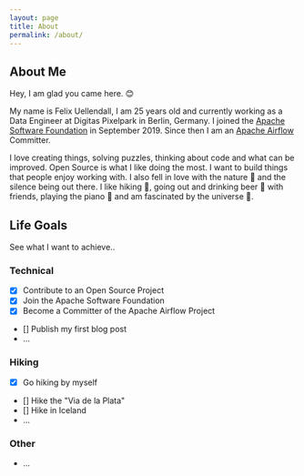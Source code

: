 ```yaml
---
layout: page
title: About
permalink: /about/
---
```


## About Me

Hey, I am glad you came here. 😊

My name is Felix Uellendall, I am 25 years old and currently working as a Data Engineer at
Digitas Pixelpark in Berlin, Germany.
I joined the [Apache Software Foundation](https://www.apache.org/) in September 2019.
Since then I am an [Apache Airflow](https://github.com/apache/airflow) Committer.

I love creating things, solving puzzles, thinking about code and what can be improved.
Open Source is what I like doing the most. I want to build things that people enjoy working with.
I also fell in love with the nature 🍃 and the silence being out there.
I like hiking 🌄, going out and drinking beer 🍻 with friends,
playing the piano 🎹 and am fascinated by the universe 🌌.

## Life Goals

See what I want to achieve..

### Technical

- [x] Contribute to an Open Source Project
- [x] Join the Apache Software Foundation
- [x] Become a Committer of the Apache Airflow Project
- [] Publish my first blog post
- ...

### Hiking

- [x] Go hiking by myself
- [] Hike the "Via de la Plata"
- [] Hike in Iceland
- ...

### Other

- ...
